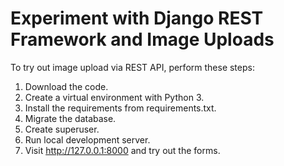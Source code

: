 # Experiment with Django REST Framework and Image Uploads

To try out image upload via REST API, perform these steps:

1. Download the code.
2. Create a virtual environment with Python 3.
3. Install the requirements from requirements.txt.
4. Migrate the database.
5. Create superuser.
4. Run local development server.
5. Visit http://127.0.0.1:8000 and try out the forms.
